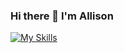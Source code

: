 ### Hi there 👋 I'm Allison
[![My Skills](https://skillicons.dev/icons?i=html,css,js,ts,react,nextjs,vite,netlify,vscode,linkedin)](https://skillicons.dev)
<!--
**laijiayu/laijiayu** is a ✨ _special_ ✨ repository because its `README.md` (this file) appears on your GitHub profile.

Here are some ideas to get you started:

- 🔭 I’m currently working on ...
- 🌱 I’m currently learning ...
- 👯 I’m looking to collaborate on ...
- 🤔 I’m looking for help with ...
- 💬 Ask me about ...
- 📫 How to reach me: ...
- 😄 Pronouns: ...
- ⚡ Fun fact: ...
-->
